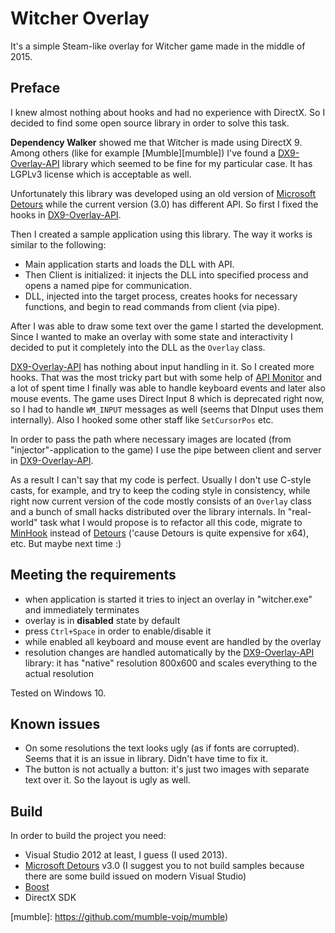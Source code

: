 # Witcher Overlay

It's a simple Steam-like overlay for Witcher game made in the middle of 2015.

## Preface

I knew almost nothing about hooks and had no experience with DirectX. So I decided to find some open source library in order to solve this task.

**Dependency Walker** showed me that Witcher is made using DirectX 9. Among others (like for example [Mumble][mumble]) I've found a [DX9-Overlay-API][dx9-overlay] library which seemed to be fine for my particular case. It has LGPLv3 license which is acceptable as well.

Unfortunately this library was developed using an old version of [Microsoft Detours][detours] while the current version (3.0) has different API. So first I fixed the hooks in [DX9-Overlay-API][dx9-overlay].

Then I created a sample application using this library. The way it works is similar to the following:

- Main application starts and loads the DLL with API.
- Then Client is initialized: it injects the DLL into specified process and opens a named pipe for communication.
- DLL, injected into the target process, creates hooks for necessary functions, and begin to read commands from client (via pipe).

After I was able to draw some text over the game I started the development. Since I wanted to make an overlay with some state and interactivity I decided to put it completely into the DLL as the `Overlay` class.

[DX9-Overlay-API][dx9-overlay] has nothing about input handling in it. So I created more hooks. That was the most tricky part but with some help of [API Monitor][api-monitor] and a lot of spent time I finally was able to handle keyboard events and later also mouse events. The game uses Direct Input 8 which is deprecated right now, so I had to handle `WM_INPUT` messages as well (seems that DInput uses them internally). Also I hooked some other staff like `SetCursorPos` etc.

In order to pass the path where necessary images are located (from "injector"-application to the game) I use the pipe between client and server in [DX9-Overlay-API][dx9-overlay].

As a result I can't say that my code is perfect. Usually I don't use C-style casts, for example, and try to keep the coding style in consistency, while right now current version of the code mostly consists of an `Overlay` class and a bunch of small hacks distributed over the library internals. In "real-world" task what I would propose is to refactor all this code, migrate to [MinHook][minhook] instead of [Detours][detours] ('cause Detours is quite expensive for x64), etc. But maybe next time :)

## Meeting the requirements

- when application is started it tries to inject an overlay in "witcher.exe" and immediately terminates
- overlay is in **disabled** state by default
- press `Ctrl+Space` in order to enable/disable it
- while enabled all keyboard and mouse event are handled by the overlay
- resolution changes are handled automatically by the [DX9-Overlay-API][dx9-overlay] library: it has "native" resolution 800x600 and scales everything to the actual resolution

Tested on Windows 10.

## Known issues

- On some resolutions the text looks ugly (as if fonts are corrupted). Seems that it is an issue in library. Didn't have time to fix it.
- The button is not actually a button: it's just two images with separate text over it. So the layout is ugly as well.

## Build

In order to build the project you need:

- Visual Studio 2012 at least, I guess (I used 2013).
- [Microsoft Detours][detours] v3.0 (I suggest you to not build samples because there are some build issued on modern Visual Studio)
- [Boost][boost]
- DirectX SDK

[api-monitor]: http://www.rohitab.com/apimonitor
[boost]: http://www.boost.org
[detours]: http://research.microsoft.com/en-us/projects/detours/
[dx9-overlay]: https://github.com/agrippa1994/DX9-Overlay-API
[minhook]: https://github.com/TsudaKageyu/minhook
[mumble]: https://github.com/mumble-voip/mumble)
